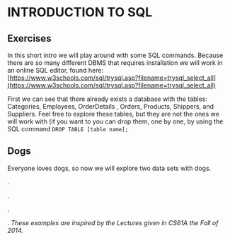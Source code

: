 # INTRODUCTION TO SQL

## Exercises

In this short intro we will play around with some SQL commands. Because there are so many different DBMS that requires installation we will work in an online SQL editor, found here: [https://www.w3schools.com/sql/trysql.asp?filename=trysql_select_all](https://www.w3schools.com/sql/trysql.asp?filename=trysql_select_all)

First we can see that there already exists a database with the tables: Categories, Employees, OrderDetails	, Orders, Products, Shippers, and Suppliers. Feel free to explore these tables, but they are not the ones we will work with (if you want to you can drop them, one by one, by using the SQL command `DROP TABLE [table name];`



## Dogs

Everyone loves dogs, so now we will explore two data sets with dogs.



.

.

.

.
*These examples are inspired by the Lectures given in CS61A the Fall of 2014.*